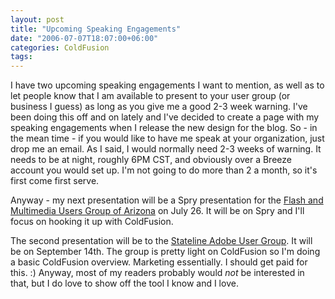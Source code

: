 ```yaml
---
layout: post
title: "Upcoming Speaking Engagements"
date: "2006-07-07T18:07:00+06:00"
categories: ColdFusion 
tags: 
---
```


I have two upcoming speaking engagements I want to mention, as well as to let people know that I am available to present to your user group (or business I guess) as long as you give me a good 2-3 week warning. I've been doing this off and on lately and I've decided to create a page with my speaking engagements when I release the new design for the blog. So - in the mean time - if you would like to have me speak at your organization, just drop me an email. As I said, I would normally need 2-3 weeks of warning. It needs to be at night, roughly 6PM CST, and obviously over a Breeze account you would set up. I'm not going to do more than 2 a month, so it's first come first serve. 

Anyway - my next presentation will be a Spry presentation for the <a href="http://www.gotoandstop.org/meetings.htm">Flash and Multimedia Users Group of Arizona</a> on July 26. It will be on Spry and I'll focus on hooking it up with ColdFusion.

The second presentation will be to the <a href="http://www.statelinemmug.com/">Stateline Adobe User Group</a>. It will be on September 14th. The group is pretty light on ColdFusion so I'm doing a basic ColdFusion overview. Marketing essentially. I should get paid for this. :) Anyway, most of my readers probably would <i>not</i> be interested in that, but I do love to show off the tool I know and I love.